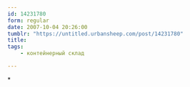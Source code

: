 ```yaml
---
id: 14231780
form: regular
date: 2007-10-04 20:26:00
tumblr: "https://untitled.urbansheep.com/post/14231780"
title:
tags:
    - контейнерный склад

---
```


<p>*</p>

